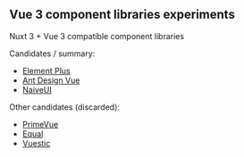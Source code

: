 Vue 3 component libraries experiments
----

Nuxt 3 + Vue 3 compatible component libraries

Candidates / summary:

- [Element Plus](https://element-plus.org/en-US/)
- [Ant Design Vue](https://www.antdv.com/components/overview)
- [NaiveUI](https://www.naiveui.com/en-US/os-theme)

Other candidates (discarded):

- [PrimeVue](https://primefaces.org/primevue/)
- [Equal](https://github.com/quatrochan/Equal)
- [Vuestic](https://vuestic.dev/)

